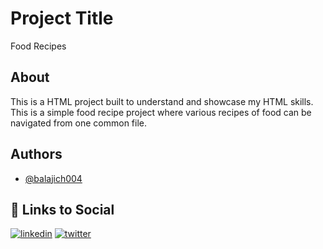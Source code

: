 
# Project Title

Food Recipes

## About

This is a HTML project built to understand and showcase my HTML skills. This is a simple food recipe project where various recipes of food can be navigated from one common file.  
## Authors

- [@balajich004](https://www.github.com/balajich004)


## 🔗 Links to Social
[![linkedin](https://img.shields.io/badge/linkedin-0A66C2?style=for-the-badge&logo=linkedin&logoColor=white)](https://www.linkedin.com/in/balaji-chennupati-2a7629286/)
[![twitter](https://img.shields.io/badge/twitter-1DA1F2?style=for-the-badge&logo=twitter&logoColor=white)](https://twitter.com/balajich004)

